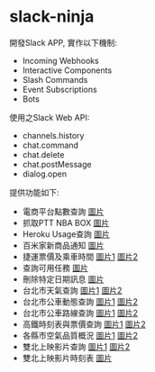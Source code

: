 # slack-ninja
開發Slack APP, 實作以下機制:
- Incoming Webhooks
- Interactive Components
- Slash Commands
- Event Subscriptions
- Bots

使用之Slack Web API:
- channels.history
- chat.command
- chat.delete
- chat.postMessage
- dialog.open

提供功能如下:
- 電商平台點數查詢 [圖片][epoint]
- 抓取PTT NBA BOX [圖片][nba]
- Heroku Usage查詢 [圖片][heroku]
- 百米家新商品通知 [圖片][shopee]
- 捷運票價及乘車時間 [圖片1][mrt_d] [圖片2][mrt]
- 查詢可用任務 [圖片][task]
- 刪除特定日期訊息 [圖片][delete]
- 台北市天氣查詢 [圖片1][weather_d] [圖片2][weather]
- 台北市公車動態查詢 [圖片1][bus_d] [圖片2][bus]
- 台北市公車路線查詢 [圖片1][station_d] [圖片2][station]
- 高鐵時刻表與票價查詢 [圖片1][thsr_d] [圖片2][thsr]
- 各縣市空氣品質概況 [圖片1][aqi_d] [圖片2][aqi]
- 雙北上映影片查詢 [圖片1][theater_d] [圖片2][theater]
- 雙北上映影片時刻表 [圖片][movie]

[epoint]:https://res.cloudinary.com/lethington/image/upload/v1565444996/slack/epoint.png
[nba]:https://res.cloudinary.com/lethington/image/upload/v1564672810/slack/nba.png
[heroku]:https://res.cloudinary.com/lethington/image/upload/v1565445247/slack/heroku.png
[shopee]:https://res.cloudinary.com/lethington/image/upload/v1565447508/slack/shopee.png
[mrt_d]:https://res.cloudinary.com/lethington/image/upload/v1565445751/slack/mrt_d.png
[mrt]:https://res.cloudinary.com/lethington/image/upload/v1565445145/slack/mrt.png
[task]:https://res.cloudinary.com/lethington/image/upload/v1565445354/slack/task.png
[delete]:https://res.cloudinary.com/lethington/image/upload/v1565446709/slack/delete.png
[weather_d]:https://res.cloudinary.com/lethington/image/upload/v1565448446/slack/weather_d.png
[weather]:https://res.cloudinary.com/lethington/image/upload/v1564668917/slack/weather.png
[bus_d]:https://res.cloudinary.com/lethington/image/upload/v1565446714/slack/bus_d.png
[bus]:https://res.cloudinary.com/lethington/image/upload/v1565446710/slack/bus.png
[station_d]:https://res.cloudinary.com/lethington/image/upload/v1565446709/slack/station_d.png
[station]:https://res.cloudinary.com/lethington/image/upload/v1565446709/slack/station.png
[thsr_d]:https://res.cloudinary.com/lethington/image/upload/v1565445667/slack/thsr_d.png
[thsr]:https://res.cloudinary.com/lethington/image/upload/v1564668535/slack/thsr.png
[aqi_d]:https://res.cloudinary.com/lethington/image/upload/v1565446711/slack/aqi_d.png
[aqi]:https://res.cloudinary.com/lethington/image/upload/v1564827683/slack/aqi.png
[theater_d]:https://res.cloudinary.com/lethington/image/upload/v1565446709/slack/theater_d.png
[theater]:https://res.cloudinary.com/lethington/image/upload/v1565446714/slack/theater.png
[movie]:https://res.cloudinary.com/lethington/image/upload/v1565075141/slack/movie.png
